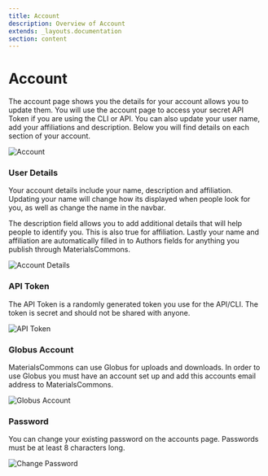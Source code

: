 ```yaml
---
title: Account
description: Overview of Account
extends: _layouts.documentation
section: content
---
```


# Account
The account page shows you the details for your account allows you to update them. You will use the account page
to access your secret API Token if you are using the CLI or API. You can also update your user name, add your affiliations
and description. Below you will find details on each section of your account.

![Account](/assets/img/account-details.png)

### User Details
Your account details include your name, description and affiliation. Updating your name will change how its displayed
when people look for you, as well as change the name in the navbar.

The description field allows you to add additional details that will help people to identify you. This is also true
for affiliation. Lastly your name and affiliation are automatically filled in to Authors fields for anything you
publish through MaterialsCommons.

![Account Details](/assets/img/account/account-details.png)

### API Token
The API Token is a randomly generated token you use for the API/CLI. The token is secret and should not be shared
with anyone.

![API Token](/assets/img/account/api-token.png)

### Globus Account
MaterialsCommons can use Globus for uploads and downloads. In order to use Globus you must have an account set up
and add this accounts email address to MaterialsCommons.

![Globus Account](/assets/img/account/globus-account.png)

### Password
You can change your existing password on the accounts page. Passwords must be at least 8 characters long.

![Change Password](/assets/img/account/password.png)

